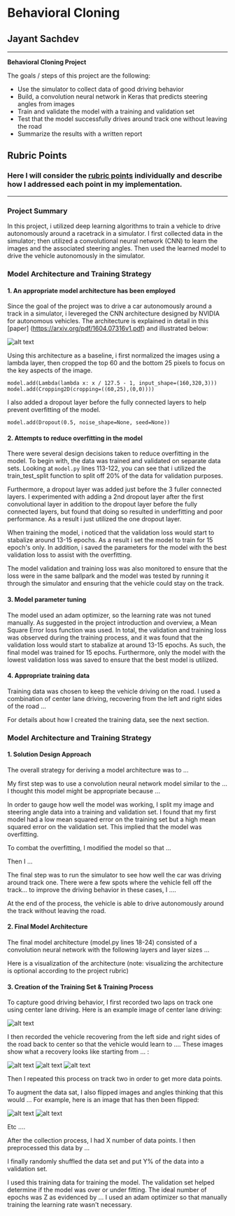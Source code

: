 # **Behavioral Cloning** 

## Jayant Sachdev

---

**Behavioral Cloning Project**

The goals / steps of this project are the following:
* Use the simulator to collect data of good driving behavior
* Build, a convolution neural network in Keras that predicts steering angles from images
* Train and validate the model with a training and validation set
* Test that the model successfully drives around track one without leaving the road
* Summarize the results with a written report


[//]: # (Image References)

[image1]: ./cnn-architecture-nvidia.png "NVidia CNN Architecture for Autonomous vehicles"
[image2]: ./Training_Results/Center.png "Center Straight"
[image3]: ./Training_Results/Left.png "Left Straight"
[image4]: ./Training_Results/Right.png "Right Straight"
[image5]: ./Training_Results/Center_Curve.png "Center Straight"
[image6]: ./Training_Results/Left_Curve.png "Left Straight"
[image7]: ./Training_Results/Right_Curve.png "Right Straight"
[image8]: ./Training_Results/Right_Curve.png "Right Straight"
[image9]: ./Training_Results/Recovery.png "Recovery"
[image10]: ./Training_Results/Bridge.png "Bridge"
[image11]: ./Training_Results/Road_Edge.png "Road Edge"
[image12]: ./Train_Val_errLoss_final.png "Validation and Training Loss"
## Rubric Points
### Here I will consider the [rubric points](https://review.udacity.com/#!/rubrics/432/view) individually and describe how I addressed each point in my implementation.  

---
### Project Summary
In this project, i utilized deep learning algorithms to train a vehicle to drive autonomously around a racetrack in a simulator. I first collected data in the simulator; then utilized a convolutional neural network (CNN) to learn the images and the associated steering angles. Then used the learned model to drive the vehicle autonomously in the simulator.  

### Model Architecture and Training Strategy

#### 1. An appropriate model architecture has been employed

Since the goal of the project was to drive a car autonomously around a track in a simulator, i levereged the CNN architecture designed by NVIDIA for autonomous vehicles. The architecture is explained in detail in this [paper] (https://arxiv.org/pdf/1604.07316v1.pdf) and illustrated below:

![alt text][image1]

Using this architecture as a baseline, i first normalized the images using a lambda layer, then cropped the top 60 and the bottom 25 pixels to focus on the key aspects of the image. 

```
model.add(Lambda(lambda x: x / 127.5 - 1, input_shape=(160,320,3)))
model.add(Cropping2D(cropping=((60,25),(0,0))))
```

I also added a dropout layer before the fully connected layers to help prevent overfitting of the model.

```
model.add(Dropout(0.5, noise_shape=None, seed=None))
```

#### 2. Attempts to reduce overfitting in the model

There were several design decisions taken to reduce overfitting in the model. To begin with, the data was trained and validated on separate data sets. Looking at `model.py` lines 113-122, you can see that i utilized the train_test_split function to split off 20% of the data for validation purposes.  

Furthermore, a dropout layer was added just before the 3 fuller connected layers. I experimented with adding a 2nd dropout layer after the first convolutional layer in addition to the dropout layer before the fully connected layers, but found that doing so resulted in underfitting and poor performance. As a result i just utilized the one dropout layer. 

When training the model, i noticed that the validation loss would start to stabalize around 13-15 epochs. As a result i set the model to train for 15 epoch's only. In addition, i saved the parameters for the model with the best validation loss to assist with the overfitting. 

The model validation and training loss was also monitored to ensure that the loss were in the same ballpark and the model was tested by running it through the simulator and ensuring that the vehicle could stay on the track.

#### 3. Model parameter tuning

The model used an adam optimizer, so the learning rate was not tuned manually. As suggested in the project introduction and overview, a Mean Square Error loss function was used. In total, the validation and training loss was observed during the training process, and it was found that the validation loss would start to stabalize at around 13-15 epochs. As such, the final model was trained for 15 epochs. Furthermore, only the model with the lowest validation loss was saved to ensure that the best model is utilized.  

#### 4. Appropriate training data

Training data was chosen to keep the vehicle driving on the road. I used a combination of center lane driving, recovering from the left and right sides of the road ... 

For details about how I created the training data, see the next section. 

### Model Architecture and Training Strategy

#### 1. Solution Design Approach

The overall strategy for deriving a model architecture was to ...

My first step was to use a convolution neural network model similar to the ... I thought this model might be appropriate because ...

In order to gauge how well the model was working, I split my image and steering angle data into a training and validation set. I found that my first model had a low mean squared error on the training set but a high mean squared error on the validation set. This implied that the model was overfitting. 

To combat the overfitting, I modified the model so that ...

Then I ... 

The final step was to run the simulator to see how well the car was driving around track one. There were a few spots where the vehicle fell off the track... to improve the driving behavior in these cases, I ....

At the end of the process, the vehicle is able to drive autonomously around the track without leaving the road.

#### 2. Final Model Architecture

The final model architecture (model.py lines 18-24) consisted of a convolution neural network with the following layers and layer sizes ...

Here is a visualization of the architecture (note: visualizing the architecture is optional according to the project rubric)



#### 3. Creation of the Training Set & Training Process

To capture good driving behavior, I first recorded two laps on track one using center lane driving. Here is an example image of center lane driving:

![alt text][image2]

I then recorded the vehicle recovering from the left side and right sides of the road back to center so that the vehicle would learn to .... These images show what a recovery looks like starting from ... :

![alt text][image3]
![alt text][image4]
![alt text][image5]

Then I repeated this process on track two in order to get more data points.

To augment the data sat, I also flipped images and angles thinking that this would ... For example, here is an image that has then been flipped:

![alt text][image6]
![alt text][image7]

Etc ....

After the collection process, I had X number of data points. I then preprocessed this data by ...


I finally randomly shuffled the data set and put Y% of the data into a validation set. 

I used this training data for training the model. The validation set helped determine if the model was over or under fitting. The ideal number of epochs was Z as evidenced by ... I used an adam optimizer so that manually training the learning rate wasn't necessary.
